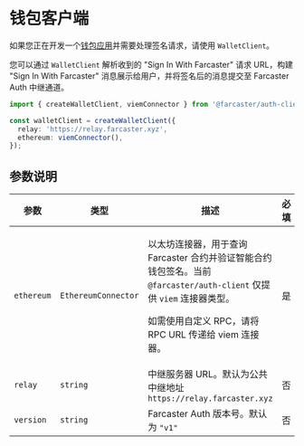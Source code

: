 # 钱包客户端

如果您正在开发一个[钱包应用](https://docs.farcaster.xyz/learn/what-is-farcaster/apps#wallet-apps)并需要处理签名请求，请使用 `WalletClient`。

您可以通过 `WalletClient` 解析收到的 "Sign In With Farcaster" 请求 URL，构建 "Sign In With Farcaster" 消息展示给用户，并将签名后的消息提交至 Farcaster Auth 中继通道。

```ts
import { createWalletClient, viemConnector } from '@farcaster/auth-client';

const walletClient = createWalletClient({
  relay: 'https://relay.farcaster.xyz',
  ethereum: viemConnector(),
});
```

## 参数说明

| 参数       | 类型                | 描述                                                                                                                                                                                      | 必填 |
| ---------- | ------------------- | ----------------------------------------------------------------------------------------------------------------------------------------------------------------------------------------- | ---- |
| `ethereum` | `EthereumConnector` | <p>以太坊连接器，用于查询 Farcaster 合约并验证智能合约钱包签名。当前 `@farcaster/auth-client` 仅提供 `viem` 连接器类型。</p> <p>如需使用自定义 RPC，请将 RPC URL 传递给 viem 连接器。</p> | 是   |
| `relay`    | `string`            | 中继服务器 URL。默认为公共中继地址 `https://relay.farcaster.xyz`                                                                                                                          | 否   |
| `version`  | `string`            | Farcaster Auth 版本号。默认为 `"v1"`                                                                                                                                                      | 否   |
